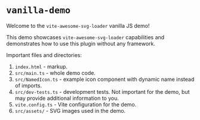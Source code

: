 # `vanilla-demo`

Welcome to the `vite-awesome-svg-loader` vanilla JS demo!

This demo showcases `vite-awesome-svg-loader` capabilities and demonstrates how to use this plugin without any framework.

Important files and directories:

1. `index.html` - markup.
1. `src/main.ts` - whole demo code.
1. `src/NamedIcon.ts` - example icon component with dynamic name instead of imports.
1. `src/dev-tests.ts` - development tests. Not important for the demo, but may provide additional information to you.
1. `vite.config.ts` - Vite configuration for the demo.
1. `src/assets/` - SVG images used in the demo.